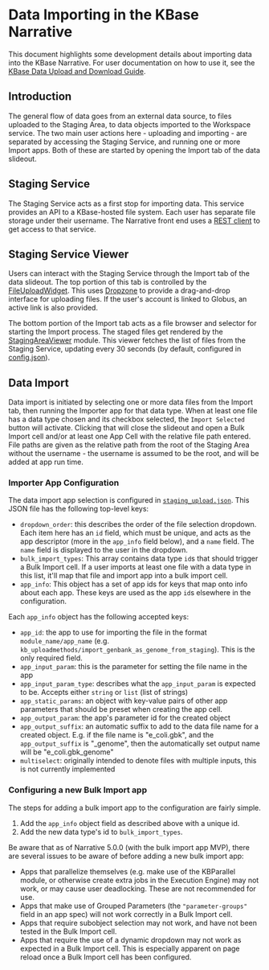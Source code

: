 # Data Importing in the KBase Narrative

This document highlights some development details about importing data into the KBase Narrative. For user documentation on how to use it, see the [KBase Data Upload and Download Guide](https://docs.kbase.us/data/upload-download-guide).

## Introduction

The general flow of data goes from an external data source, to files uploaded to the Staging Area, to data objects imported to the Workspace service. The two main user actions here - uploading and importing - are separated by accessing the Staging Service, and running one or more Import apps. Both of these are started by opening the Import tab of the data slideout.

## Staging Service

The Staging Service acts as a first stop for importing data. This service provides an API to a KBase-hosted file system. Each user has separate file storage under their username. The Narrative front end uses a [REST client](../../kbase-extension/static/kbase/js/api/StagingServiceClient.js) to get access to that service.

## Staging Service Viewer

Users can interact with the Staging Service through the Import tab of the data slideout. The top portion of this tab is controlled by the [FileUploadWidget](../../kbase-extension/static/kbase/js/widgets/narrative_core/upload/fileUploadWidget.js). This uses [Dropzone](https://www.dropzone.dev/js/) to provide a drag-and-drop interface for uploading files. If the user's account is linked to Globus, an active link is also provided.

The bottom portion of the Import tab acts as a file browser and selector for starting the Import process. The staged files get rendered by the [StagingAreaViewer](../../kbase-extension/static/kbase/js/widgets/narrative_core/upload/stagingAreaViewer.js) module. This viewer fetches the list of files from the Staging Service, updating every 30 seconds (by default, configured in [config.json](../../src/config.json.templ)).

## Data Import

Data import is initiated by selecting one or more data files from the Import tab, then running the Importer app for that data type. When at least one file has a data type chosen and its checkbox selected, the `Import Selected` button will activate. Clicking that will close the slideout and open a Bulk Import cell and/or at least one App Cell with the relative file path entered. File paths are given as the relative path from the root of the Staging Area without the username - the username is assumed to be the root, and will be added at app run time.

### Importer App Configuration

The data import app selection is configured in [`staging_upload.json`](../../kbase-extension/static/kbase/config/staging_upload.json). This JSON file has the following top-level keys:
* `dropdown_order`: this describes the order of the file selection dropdown. Each item here has an `id` field, which must be unique, and acts as the app descriptor (more in the `app_info` field below), and a `name` field. The `name` field is displayed to the user in the dropdown.
* `bulk_import_types`: This array contains data type `id`s that should trigger a Bulk Import cell. If a user imports at least one file with a data type in this list, it'll map that file and import app into a bulk import cell.
* `app_info`: This object has a set of app ids for keys that map onto info about each app. These keys are used as the app `id`s elsewhere in the configuration.

Each `app_info` object has the following accepted keys:
* `app_id`: the app to use for importing the file in the format `module_name/app_name` (e.g. `kb_uploadmethods/import_genbank_as_genome_from_staging`). This is the only required field.
* `app_input_param`: this is the parameter for setting the file name in the app
* `app_input_param_type`: describes what the `app_input_param` is expected to be. Accepts either `string` or `list` (list of strings)
* `app_static_params`: an object with key-value pairs of other app parameters that should be preset when creating the app cell.
* `app_output_param`: the app's parameter id for the created object
* `app_output_suffix`: an automatic suffix to add to the data file name for a created object. E.g. if the file name is "e_coli.gbk", and the `app_output_suffix` is "_genome", then the automatically set output name will be "e_coli.gbk_genome"
* `multiselect`: originally intended to denote files with multiple inputs, this is not currently implemented

### Configuring a new Bulk Import app
The steps for adding a bulk import app to the configuration are fairly simple.
1. Add the `app_info` object field as described above with a unique id.
2. Add the new data type's id to `bulk_import_types`.

Be aware that as of Narrative 5.0.0 (with the bulk import app MVP), there are several issues to be aware of before adding a new bulk import app:
* Apps that parallelize themselves (e.g. make use of the KBParallel module, or otherwise create extra jobs in the Execution Engine) may not work, or may cause user deadlocking. These are not recommended for use.
* Apps that make use of Grouped Parameters (the `"parameter-groups"` field in an app spec) will not work correctly in a Bulk Import cell.
* Apps that require subobject selection may not work, and have not been tested in the Bulk Import cell.
* Apps that require the use of a dynamic dropdown may not work as expected in a Bulk Import cell. This is especially apparent on page reload once a Bulk Import cell has been configured.
